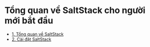 # Tổng quan về SaltStack cho người mới bắt đầu

- [1. Tổng quan về SaltStack](docs/1.TongQuan.MD)
- [2. Cài đặt SaltStack](docs/2.CaiDat.MD)


